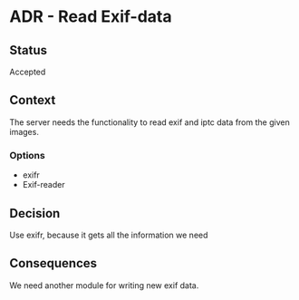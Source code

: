 # ADR - Read Exif-data

## Status

Accepted

## Context

The server needs the functionality to read exif and iptc data from the given images. 

### Options

- exifr
- Exif-reader

## Decision

Use exifr, because it gets all the information we need

## Consequences

We need another module for writing new exif data.